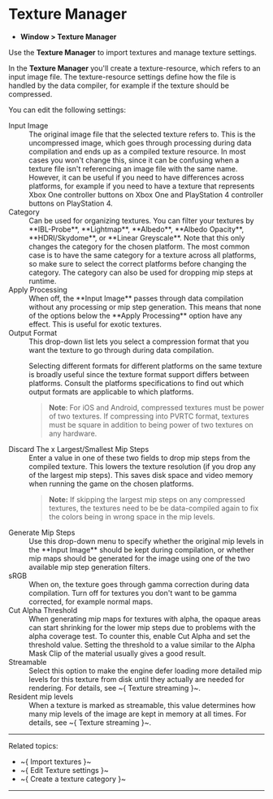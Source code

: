 # Texture Manager

- **Window > Texture Manager**

Use the **Texture Manager** to import textures and manage texture settings.

In the **Texture Manager** you'll create a texture-resource, which refers to an input image file. The texture-resource settings define how the file is handled by the data compiler, for example if the texture should be compressed.

You can edit the following settings:

<dl>
 <dt>Input Image</dt>
 <dd>The original image file that the selected texture refers to. This is the uncompressed image, which goes through processing during data compilation and ends up as a compiled texture resource. In most cases you won't change this, since it can be confusing when a texture file isn't referencing an image file with the same name. However, it can be useful if you need to have differences across platforms, for example if you need to have a texture that represents Xbox One controller buttons on Xbox One and PlayStation 4 controller buttons on PlayStation 4.
 </dd>

 <dt>Category</dt>
 <dd>Can be used for organizing textures. You can filter your textures by **IBL-Probe**, **Lightmap**, **Albedo**, **Albedo Opacity**, **HDRI/Skydome**, or **Linear Greyscale**. Note that this only changes the category for the chosen platform. The most common case is to have the same category for a texture across all platforms, so make sure to select the correct platforms before changing the category. The category can also be used for dropping mip steps at runtime.</dd>

 <dt>Apply Processing</dt>
 <dd>When off, the **Input Image** passes through data compilation without any processing or mip step generation. This means that none of the options below the **Apply Processing** option have any effect. This is useful for exotic textures.</dd>

<dt>Output Format</dt>
<dd>This drop-down list lets you select a compression format that you want the texture to go through during data compilation.

Selecting different formats for different platforms on the same texture is broadly useful since the texture format support differs between platforms. Consult the platforms specifications to find out which output formats are applicable to which platforms.

> **Note**: For iOS and Android, compressed textures must be power of two textures. If compressing into PVRTC format, textures must be square in addition to being power of two textures on any hardware.
</dd>

 <dt>Discard The x Largest/Smallest Mip Steps</dt>
 <dd>Enter a value in one of these two fields to drop mip steps from the compiled texture. This lowers the texture resolution (if you drop any of the largest mip steps). This saves disk space and video memory when running the game on the chosen platforms.

 >**Note:** If skipping the largest mip steps on any compressed textures, the textures need to be be data-compiled again to fix the colors being in wrong space in the mip levels.

 </dd>

 <dt>Generate Mip Steps</dt>
 <dd>Use this drop-down menu to specify whether the original mip levels in the **Input Image** should be kept during compilation, or whether mip maps should be generated for the image using one of the two available mip step generation filters.</dd>

 <dt>sRGB</dt>
 <dd>When on, the texture goes through gamma correction during data compilation. Turn off for textures you don't want to be gamma corrected, for example normal maps.</dd>

 <dt>Cut Alpha Threshold</dt>
 <dd>When generating mip maps for textures with alpha, the opaque areas can start shrinking for the lower mip steps due to problems with the alpha coverage test. To counter this, enable Cut Alpha and set the threshold value. Setting the threshold to a value similar to the Alpha Mask Clip of the material usually gives a good result.</dd>

<dt>Streamable</dt>
<dd>Select this option to make the engine defer loading more detailed mip levels for this texture from disk until they actually are needed for rendering. For details, see ~{ Texture streaming }~.</dd>

<dt>Resident mip levels</dt>
<dd>When a texture is marked as streamable, this value determines how many mip levels of the image are kept in memory at all times. For details, see ~{ Texture streaming }~.</dd>

</dl>

---
Related topics:
-	~{ Import textures }~
-	~{ Edit Texture settings }~
-	~{ Create a texture category }~
---
